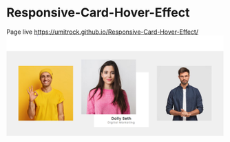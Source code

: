 # Responsive-Card-Hover-Effect
Page live https://umitrock.github.io/Responsive-Card-Hover-Effect/
<img src="https://github.com/UmitRock/Responsive-Card-Hover-Effect/blob/main/page.PNG?raw=true" alt="">
